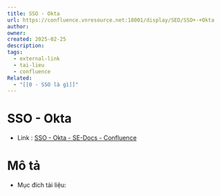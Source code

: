 ```yaml
---
title: SSO - Okta
url: https://confluence.vnresource.net:18001/display/SED/SSO+-+Okta
author: 
owner: 
created: 2025-02-25
description: 
tags:
  - external-link
  - tai-lieu
  - confluence
Related:
  - "[[0 - SSO là gì]]"
---
```

# SSO - Okta
- Link :  [SSO - Okta - SE-Docs - Confluence](https://confluence.vnresource.net:18001/display/SED/SSO+-+Okta)

# Mô tả 
- Mục đích tài liệu:

